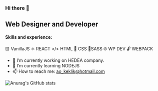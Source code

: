 ### Hi there 👋
## Web Designer and Developer

####  Skills and experience: 
🟨 VanillaJS  ⚛️ REACT </> HTML 🌈 CSS 💅SASS 🌐 WP DEV 🔓 WEBPACK

- 🔭 I’m currently working on HEDEA company. 
- 🌱 I’m currently learning NODEJS 
- 📫 How to reach me: ao_keklik@hotmail.com 


![Anurag's GitHub stats](https://github-readme-stats.vercel.app/api?username=AOKeklik&show_icons=true&theme=transparent)
